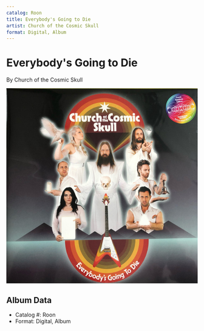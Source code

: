 ```yaml
---
catalog: Roon
title: Everybody's Going to Die
artist: Church of the Cosmic Skull
format: Digital, Album
---
```


# Everybody's Going to Die

By Church of the Cosmic Skull

![](../../assets/albumcovers/Church_of_the_Cosmic_Skull-Everybodys_Going_to_Die.png)

## Album Data

- Catalog #: Roon
- Format: Digital, Album

